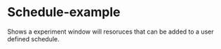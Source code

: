 # Schedule-example

Shows a experiment window will resoruces that can be added to a user defined schedule.
